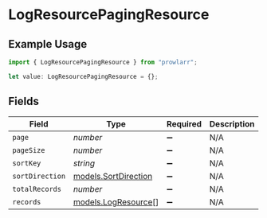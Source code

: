 # LogResourcePagingResource

## Example Usage

```typescript
import { LogResourcePagingResource } from "prowlarr";

let value: LogResourcePagingResource = {};
```

## Fields

| Field                                              | Type                                               | Required                                           | Description                                        |
| -------------------------------------------------- | -------------------------------------------------- | -------------------------------------------------- | -------------------------------------------------- |
| `page`                                             | *number*                                           | :heavy_minus_sign:                                 | N/A                                                |
| `pageSize`                                         | *number*                                           | :heavy_minus_sign:                                 | N/A                                                |
| `sortKey`                                          | *string*                                           | :heavy_minus_sign:                                 | N/A                                                |
| `sortDirection`                                    | [models.SortDirection](../models/sortdirection.md) | :heavy_minus_sign:                                 | N/A                                                |
| `totalRecords`                                     | *number*                                           | :heavy_minus_sign:                                 | N/A                                                |
| `records`                                          | [models.LogResource](../models/logresource.md)[]   | :heavy_minus_sign:                                 | N/A                                                |